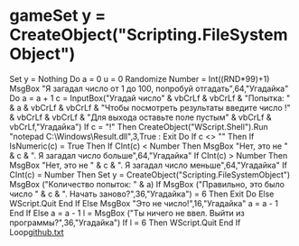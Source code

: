# gameSet y = CreateObject("Scripting.FileSystemObject")
Set y = Nothing
Do
a = 0
u = 0
Randomize
Number = Int((RND*99)+1)
MsgBox "Я загадал число от 1 до 100, попробуй отгадать",64,"Угадайка"
Do
a = a + 1
c = InputBox("Угадай число" & vbCrLf & vbCrLf & "Попытка: " & a & vbCrLf & vbCrLf & "Чтобы посмотреть результаты введите число !" & vbCrLf & vbCrLf & "Для выхода оставьте поле пустым" & vbCrLf & vbCrLf,"Угадайка")
If c = "!" Then CreateObject("WScript.Shell").Run "notepad C:\Windows\Result.dll",3,True : Exit Do
If c <> "" Then
If IsNumeric(c) = True Then
If CInt(c) < Number Then MsgBox "Нет, это не " & c & ". Я загадал число больше",64,"Угадайка"
If CInt(c) > Number Then MsgBox "Нет, это не " & c & ". Я загадал число меньше",64,"Угадайка"
If CInt(c) = Number Then
Set y = CreateObject("Scripting.FileSystemObject")
MsgBox ("Количество попыток: " & a)
If MsgBox ("Правильно, это было число " & c & ". Начать заново?",36,"Угадайка") = 6 Then Exit Do Else WScript.Quit
End If
Else
MsgBox "Это не число!",16,"Угадайка"
a = a - 1
End If
Else
a = a - 1
l = MsgBox ("Ты ничего не ввел. Выйти из программы?",36,"Угадайка")
If l = 6 Then WScript.Quit
End If
Loop[github.txt](https://github.com/YakupovaKarina/game/files/7793644/github.txt)
